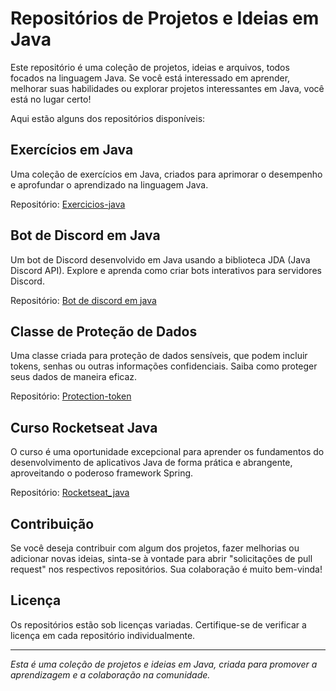 # Repositórios de Projetos e Ideias em Java

Este repositório é uma coleção de projetos, ideias e arquivos, todos focados na linguagem Java. Se você está interessado em aprender, melhorar suas habilidades ou explorar projetos interessantes em Java, você está no lugar certo!

Aqui estão alguns dos repositórios disponíveis:

## Exercícios em Java

Uma coleção de exercícios em Java, criados para aprimorar o desempenho e aprofundar o aprendizado na linguagem Java.

Repositório: [Exercicios-java](https://github.com/marcos-rts/Exercicios-java)

## Bot de Discord em Java

Um bot de Discord desenvolvido em Java usando a biblioteca JDA (Java Discord API). Explore e aprenda como criar bots interativos para servidores Discord.

Repositório: [Bot de discord em java](https://github.com/marcos-rts/treinamento-bot-java)

## Classe de Proteção de Dados

Uma classe criada para proteção de dados sensíveis, que podem incluir tokens, senhas ou outras informações confidenciais. Saiba como proteger seus dados de maneira eficaz.

Repositório: [Protection-token](https://github.com/marcos-rts/Protection-token)

## Curso Rocketseat Java

O curso é uma oportunidade excepcional para aprender os fundamentos do desenvolvimento de aplicativos Java de forma prática e abrangente, aproveitando o poderoso framework Spring.

Repositório: [Rocketseat_java](https://github.com/marcos-rts/Rocketseat_java)

## Contribuição

Se você deseja contribuir com algum dos projetos, fazer melhorias ou adicionar novas ideias, sinta-se à vontade para abrir "solicitações de pull request" nos respectivos repositórios. Sua colaboração é muito bem-vinda!

## Licença

Os repositórios estão sob licenças variadas. Certifique-se de verificar a licença em cada repositório individualmente.

---

*Esta é uma coleção de projetos e ideias em Java, criada para promover a aprendizagem e a colaboração na comunidade.*
